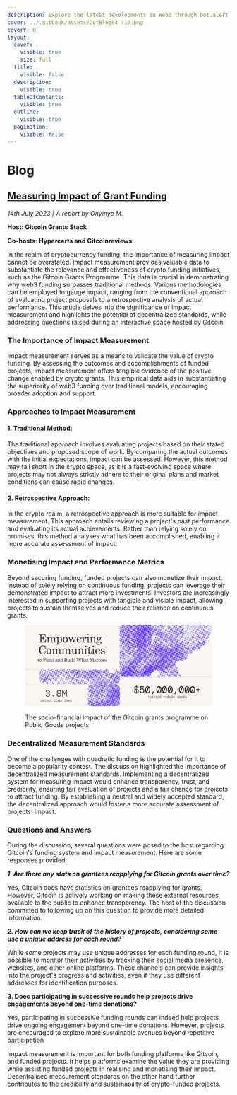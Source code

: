 ```yaml
---
description: Explore the latest developments in Web3 through Dot.alert() reports.
cover: ../.gitbook/assets/DotBlog04 (1).png
coverY: 0
layout:
  cover:
    visible: true
    size: full
  title:
    visible: false
  description:
    visible: true
  tableOfContents:
    visible: true
  outline:
    visible: true
  pagination:
    visible: false
---
```


# Blog

## [Measuring Impact of Grant Funding](https://twitter.com/grantsstack/status/1679203929526259712)

_14th July 2023 | A report by Onyinye M._

**Host: Gitcoin Grants Stack**

**Co-hosts: Hypercerts and Gitcoinreviews**



In the realm of cryptocurrency funding, the importance of measuring impact cannot be overstated. Impact measurement provides valuable data to substantiate the relevance and effectiveness of crypto funding initiatives, such as the Gitcoin Grants Programme. This data is crucial in demonstrating why web3 funding surpasses traditional methods. Various methodologies can be employed to gauge impact, ranging from the conventional approach of evaluating project proposals to a retrospective analysis of actual performance. This article delves into the significance of impact measurement and highlights the potential of decentralized standards, while addressing questions raised during an interactive space hosted by Gitcoin.



### The Importance of Impact Measurement

Impact measurement serves as a means to validate the value of crypto funding. By assessing the outcomes and accomplishments of funded projects, impact measurement offers tangible evidence of the positive change enabled by crypto grants. This empirical data aids in substantiating the superiority of web3 funding over traditional models, encouraging broader adoption and support.

### Approaches to Impact Measurement

#### **1. Traditional Method:**&#x20;

The traditional approach involves evaluating projects based on their stated objectives and proposed scope of work. By comparing the actual outcomes with the initial expectations, impact can be assessed. However, this method may fall short in the crypto space, as it is a fast-evolving space where projects may not always strictly adhere to their original plans and market conditions can cause rapid changes.

#### **2. Retrospective Approach:**&#x20;

In the crypto realm, a retrospective approach is more suitable for impact measurement. This approach entails reviewing a project's past performance and evaluating its actual achievements. Rather than relying solely on promises, this method analyses what has been accomplished, enabling a more accurate assessment of impact.

### Monetising Impact and Performance Metrics

Beyond securing funding, funded projects can also monetize their impact. Instead of solely relying on continuous funding, projects can leverage their demonstrated impact to attract more investments. Investors are increasingly interested in supporting projects with tangible and visible impact, allowing projects to sustain themselves and reduce their reliance on continuous grants.

<figure><img src="../.gitbook/assets/image (4).png" alt="The Gitcoin grants programme is built on the Gitcoin Grants stack to support the funding of Public goods."><figcaption><p>The socio-financial impact of the Gitcoin grants programme on Public Goods projects.</p></figcaption></figure>

### Decentralized Measurement Standards

One of the challenges with quadratic funding is the potential for it to become a popularity contest. The discussion highlighted the importance of decentralized measurement standards. Implementing a decentralized system for measuring impact would enhance transparency, trust, and credibility, ensuring fair evaluation of projects and a fair chance for projects to attract funding. By establishing a neutral and widely accepted standard, the decentralized approach would foster a more accurate assessment of projects' impact.

### **Questions and Answers**

During the discussion, several questions were posed to the host regarding Gitcoin's funding system and impact measurement. Here are some responses provided:

_**1. Are there any stats on grantees reapplying for Gitcoin grants over time?**_

Yes, Gitcoin does have statistics on grantees reapplying for grants. However, Gitcoin is actively working on making these external resources available to the public to enhance transparency. The host of the discussion committed to following up on this question to provide more detailed information.

_**2. How can we keep track of the history of projects, considering some use a unique address for each round?**_

While some projects may use unique addresses for each funding round, it is possible to monitor their activities by tracking their social media presence, websites, and other online platforms. These channels can provide insights into the project's progress and activities, even if they use different addresses for identification purposes.

**3. Does participating in successive rounds help projects drive engagements beyond one-time donations?**

Yes, participating in successive funding rounds can indeed help projects drive ongoing engagement beyond one-time donations. However, projects are encouraged to explore more sustainable avenues beyond repetitive participation



Impact measurement is important for both funding platforms like Gitcoin, and funded projects. It helps platforms examine the value they are providing while assisting funded projects in realising and monetising their impact. Decentralised measurement standards on the other hand  further contributes to the credibility and sustainability of crypto-funded projects.

